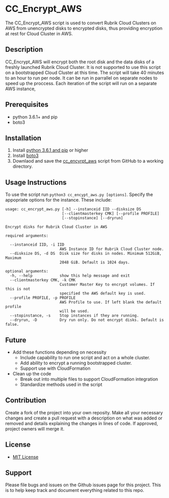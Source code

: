 # CC_Encrypt_AWS

The CC_Encrypt_AWS script is used to convert Rubrik Cloud Clusters on AWS from unencrypted disks to encrypted disks, thus providing encryption at rest for Cloud Cluster in AWS.

## Description

CC_Encrypt_AWS will encrypt both the root disk and the data disks of a freshly launched Rubrik Cloud Cluster. It is not supported to use this script on a bootstrapped Cloud Cluster at this time. The script will take 40 minutes to an hour to run per node. It can be run in parrallel on separate nodes to speed up the proccess. Each iteration of the script will run on a separate AWS instance,

## Prerequisites

- python 3.6.1+ and pip
- boto3

## Installation

1. Install [python 3.6.1 and pip](http://docs.python-guide.org/en/latest/starting/installation/) or higher
2. Install [boto3](https://boto3.readthedocs.io/en/latest/guide/quickstart.html)
3. Downlaod and save the [cc_encyrpt_aws](https://github.com/rubrik-devops/cc_encrypt_aws) script from GitHub to a working directory.

## Usage Instructions

To use the script run `python3 cc_encypt_aws.py [options]`. Specify the appopriate options for the instance. These include:

```text
usage: cc_encrypt_aws.py [-h] --instanceid IID --disksize DS
                         [--clientmasterkey CMK] [--profile PROFILE]
                         [--stopinstance] [--dryrun]

Encrypt disks for Rubrik Cloud Cluster in AWS

required arguments:

  --instanceid IID, -i IID
                        AWS Instance ID for Rubrik Cloud Cluster node.
  --disksize DS, -d DS  Disk size for disks in nodes. Minimum 512GiB, Maximum
                        2048 GiB. Default is 1024 days.

optional arguments:
  -h, --help            show this help message and exit
  --clientmasterkey CMK, -k CMK
                        Customer Master Key to encrypt volumes. If this is not
                        specified the AWS default key is used.
  --profile PROFILE, -p PROFILE
                        AWS Profile to use. If left blank the default profile
                        will be used.
  --stopinstance, -s    Stop instances if they are running.
  --dryrun, -D          Dry run only. Do not encrypt disks. Default is false.
```

## Future

- Add these functions depending on necessity
  - Include capability to run one script and act on a whole cluster.
  - Add ability to encrypt a running bootstrapped cluster.
  - Support use with CloudFormation
- Clean up the code
  - Break out into multiple files to support CloudFormation integration
  - Standardize methods used in the script

## Contribution

Create a fork of the project into your own reposity. Make all your necessary changes and create a pull request with a description on what was added or removed and details explaining the changes in lines of code. If approved, project owners will merge it.

## License

* [MIT License](LICENSE)

## Support

Please file bugs and issues on the Github issues page for this project. This is to help keep track and document everything related to this repo.


